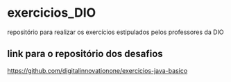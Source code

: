 # exercicios_DIO
repositório para realizar os exercícios estipulados pelos professores da DIO

## link para o repositório dos desafios

https://github.com/digitalinnovationone/exercicios-java-basico
